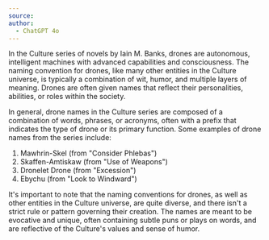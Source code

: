 ```yaml
---
source: 
author:
  - ChatGPT 4o
---
```



In the Culture series of novels by Iain M. Banks, drones are autonomous, intelligent machines with advanced capabilities and consciousness. The naming convention for drones, like many other entities in the Culture universe, is typically a combination of wit, humor, and multiple layers of meaning. Drones are often given names that reflect their personalities, abilities, or roles within the society.

In general, drone names in the Culture series are composed of a combination of words, phrases, or acronyms, often with a prefix that indicates the type of drone or its primary function. Some examples of drone names from the series include:

1. Mawhrin-Skel (from "Consider Phlebas")
2. Skaffen-Amtiskaw (from "Use of Weapons")
3. Dronelet Drone (from "Excession")
4. Ebychu (from "Look to Windward")

It's important to note that the naming conventions for drones, as well as other entities in the Culture universe, are quite diverse, and there isn't a strict rule or pattern governing their creation. The names are meant to be evocative and unique, often containing subtle puns or plays on words, and are reflective of the Culture's values and sense of humor.


